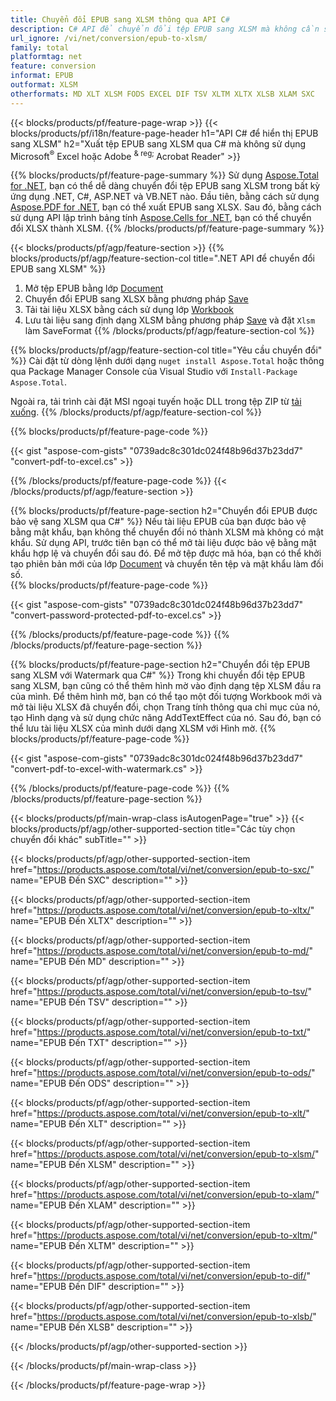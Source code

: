 ```yaml
---
title: Chuyển đổi EPUB sang XLSM thông qua API C#
description: C# API để chuyển đổi tệp EPUB sang XLSM mà không cần sử dụng Microsoft Excel hoặc Adobe Reader
url_ignore: /vi/net/conversion/epub-to-xlsm/
family: total
platformtag: net
feature: conversion
informat: EPUB
outformat: XLSM
otherformats: MD XLT XLSM FODS EXCEL DIF TSV XLTM XLTX XLSB XLAM SXC
---
```

{{< blocks/products/pf/feature-page-wrap >}}
{{< blocks/products/pf/i18n/feature-page-header h1="API C# để hiển thị EPUB sang XLSM" h2="Xuất tệp EPUB sang XLSM qua C# mà không sử dụng Microsoft<sup>&reg;</sup> Excel hoặc Adobe <sup> & reg; </sup> Acrobat Reader" >}}

{{% blocks/products/pf/feature-page-summary %}}
Sử dụng [Aspose.Total for .NET](https://products.aspose.com/total/net/), bạn có thể dễ dàng chuyển đổi tệp EPUB sang XLSM trong bất kỳ ứng dụng .NET, C#, ASP.NET và VB.NET nào. Đầu tiên, bằng cách sử dụng [Aspose.PDF for .NET](https://products.aspose.com/pdf/net/), bạn có thể xuất EPUB sang XLSX. Sau đó, bằng cách sử dụng API lập trình bảng tính [Aspose.Cells for .NET](https://products.aspose.com/cells/net/), bạn có thể chuyển đổi XLSX thành XLSM.
{{% /blocks/products/pf/feature-page-summary  %}}

{{< blocks/products/pf/agp/feature-section >}}
{{% blocks/products/pf/agp/feature-section-col title=".NET API để chuyển đổi EPUB sang XLSM" %}}
1. Mở tệp EPUB bằng lớp [Document](https://apireference.aspose.com/pdf/net/aspose.pdf/document)
2. Chuyển đổi EPUB sang XLSX bằng phương pháp [Save](https://apireference.aspose.com/pdf/net/aspose.pdf.document/save/methods/5)
3. Tải tài liệu XLSX bằng cách sử dụng lớp [Workbook](https://apireference.aspose.com/cells/net/aspose.cells/workbook)
4. Lưu tài liệu sang định dạng XLSM bằng phương pháp [Save](https://apireference.aspose.com/cells/net/aspose.cells.workbook/save/methods/4) và đặt `Xlsm` làm SaveFormat
{{% /blocks/products/pf/agp/feature-section-col %}}

{{% blocks/products/pf/agp/feature-section-col title="Yêu cầu chuyển đổi" %}}
Cài đặt từ dòng lệnh dưới dạng ```nuget install Aspose.Total``` hoặc thông qua Package Manager Console của Visual Studio với ```Install-Package Aspose.Total```.

Ngoài ra, tải trình cài đặt MSI ngoại tuyến hoặc DLL trong tệp ZIP từ [tải xuống](https://downloads.aspose.com/total/net).
{{% /blocks/products/pf/agp/feature-section-col %}}

{{% blocks/products/pf/feature-page-code %}}

{{< gist "aspose-com-gists" "0739adc8c301dc024f48b96d37b23dd7" "convert-pdf-to-excel.cs" >}}


{{% /blocks/products/pf/feature-page-code %}}
{{< /blocks/products/pf/agp/feature-section >}}

{{% blocks/products/pf/feature-page-section  h2="Chuyển đổi EPUB được bảo vệ sang XLSM qua C#" %}}
Nếu tài liệu EPUB của bạn được bảo vệ bằng mật khẩu, bạn không thể chuyển đổi nó thành XLSM mà không có mật khẩu. Sử dụng API, trước tiên bạn có thể mở tài liệu được bảo vệ bằng mật khẩu hợp lệ và chuyển đổi sau đó. Để mở tệp được mã hóa, bạn có thể khởi tạo phiên bản mới của lớp [Document](https://apireference.aspose.com/pdf/net/aspose.pdf/document) và chuyển tên tệp và mật khẩu làm đối số.  
{{% blocks/products/pf/feature-page-code %}}

{{< gist "aspose-com-gists" "0739adc8c301dc024f48b96d37b23dd7" "convert-password-protected-pdf-to-excel.cs" >}}

{{% /blocks/products/pf/feature-page-code  %}}
{{% /blocks/products/pf/feature-page-section %}}

{{% blocks/products/pf/feature-page-section  h2="Chuyển đổi tệp EPUB sang XLSM với Watermark qua C#" %}}
Trong khi chuyển đổi tệp EPUB sang XLSM, bạn cũng có thể thêm hình mờ vào định dạng tệp XLSM đầu ra của mình. Để thêm hình mờ, bạn có thể tạo một đối tượng Workbook mới và mở tài liệu XLSX đã chuyển đổi, chọn Trang tính thông qua chỉ mục của nó, tạo Hình dạng và sử dụng chức năng AddTextEffect của nó. Sau đó, bạn có thể lưu tài liệu XLSX của mình dưới dạng XLSM với Hình mờ. 
{{% blocks/products/pf/feature-page-code %}}

{{< gist "aspose-com-gists" "0739adc8c301dc024f48b96d37b23dd7" "convert-pdf-to-excel-with-watermark.cs" >}}

{{% /blocks/products/pf/feature-page-code  %}}
{{% /blocks/products/pf/feature-page-section %}}

{{< blocks/products/pf/main-wrap-class isAutogenPage="true" >}}
{{< blocks/products/pf/agp/other-supported-section title="Các tùy chọn chuyển đổi khác" subTitle="" >}}

{{< blocks/products/pf/agp/other-supported-section-item href="https://products.aspose.com/total/vi/net/conversion/epub-to-sxc/" name="EPUB Đến SXC" description="" >}}

{{< blocks/products/pf/agp/other-supported-section-item href="https://products.aspose.com/total/vi/net/conversion/epub-to-xltx/" name="EPUB Đến XLTX" description="" >}}

{{< blocks/products/pf/agp/other-supported-section-item href="https://products.aspose.com/total/vi/net/conversion/epub-to-md/" name="EPUB Đến MD" description="" >}}

{{< blocks/products/pf/agp/other-supported-section-item href="https://products.aspose.com/total/vi/net/conversion/epub-to-tsv/" name="EPUB Đến TSV" description="" >}}

{{< blocks/products/pf/agp/other-supported-section-item href="https://products.aspose.com/total/vi/net/conversion/epub-to-txt/" name="EPUB Đến TXT" description="" >}}

{{< blocks/products/pf/agp/other-supported-section-item href="https://products.aspose.com/total/vi/net/conversion/epub-to-ods/" name="EPUB Đến ODS" description="" >}}

{{< blocks/products/pf/agp/other-supported-section-item href="https://products.aspose.com/total/vi/net/conversion/epub-to-xlt/" name="EPUB Đến XLT" description="" >}}

{{< blocks/products/pf/agp/other-supported-section-item href="https://products.aspose.com/total/vi/net/conversion/epub-to-xlsm/" name="EPUB Đến XLSM" description="" >}}

{{< blocks/products/pf/agp/other-supported-section-item href="https://products.aspose.com/total/vi/net/conversion/epub-to-xlam/" name="EPUB Đến XLAM" description="" >}}

{{< blocks/products/pf/agp/other-supported-section-item href="https://products.aspose.com/total/vi/net/conversion/epub-to-xltm/" name="EPUB Đến XLTM" description="" >}}

{{< blocks/products/pf/agp/other-supported-section-item href="https://products.aspose.com/total/vi/net/conversion/epub-to-dif/" name="EPUB Đến DIF" description="" >}}

{{< blocks/products/pf/agp/other-supported-section-item href="https://products.aspose.com/total/vi/net/conversion/epub-to-xlsb/" name="EPUB Đến XLSB" description="" >}}



{{< /blocks/products/pf/agp/other-supported-section >}}

{{< /blocks/products/pf/main-wrap-class >}}

{{< /blocks/products/pf/feature-page-wrap >}}
